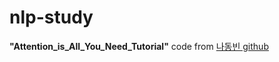 # nlp-study

**"Attention_is_All_You_Need_Tutorial"** code from [나동빈 github](https://github.com/ndb796/Deep-Learning-Paper-Review-and-Practice)
